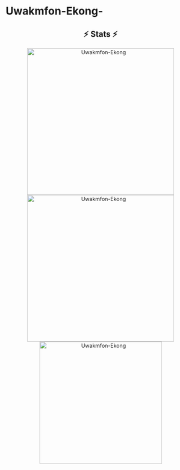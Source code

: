 # Uwakmfon-Ekong-
<h2 align="center">⚡ Stats ⚡</h2>

<div align="center">
  <img width="390" src="https://github-readme-stats.vercel.app/api?username=Uwakmfon-Ekong&show_icons=true&locale=en" alt="Uwakmfon-Ekong" />
  
  <img width="390" src="https://github-readme-streak-stats.herokuapp.com/?user=Uwakmfon-Ekong&" alt="Uwakmfon-Ekong" />
  </br>

  <img width="325" align="center" src="https://github-readme-stats.vercel.app/api/top-langs?username=Uwakmfon-Ekong&show_icons=true&locale=en&layout=compact" alt="Uwakmfon-Ekong" /> 
</div>
